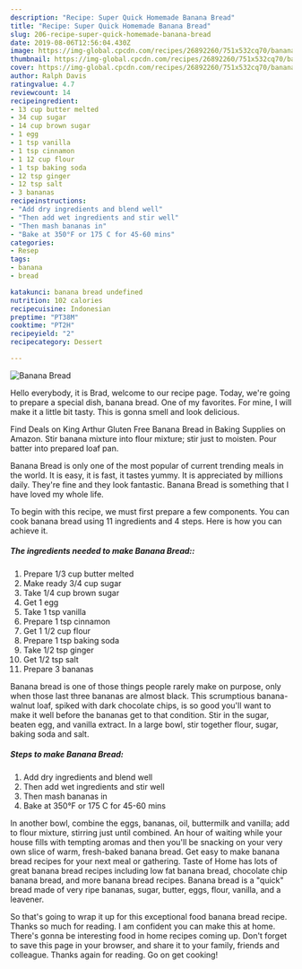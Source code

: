 ```yaml
---
description: "Recipe: Super Quick Homemade Banana Bread"
title: "Recipe: Super Quick Homemade Banana Bread"
slug: 206-recipe-super-quick-homemade-banana-bread
date: 2019-08-06T12:56:04.430Z
image: https://img-global.cpcdn.com/recipes/26892260/751x532cq70/banana-bread-recipe-main-photo.jpg
thumbnail: https://img-global.cpcdn.com/recipes/26892260/751x532cq70/banana-bread-recipe-main-photo.jpg
cover: https://img-global.cpcdn.com/recipes/26892260/751x532cq70/banana-bread-recipe-main-photo.jpg
author: Ralph Davis
ratingvalue: 4.7
reviewcount: 14
recipeingredient:
- 13 cup butter melted
- 34 cup sugar
- 14 cup brown sugar
- 1 egg
- 1 tsp vanilla
- 1 tsp cinnamon
- 1 12 cup flour
- 1 tsp baking soda
- 12 tsp ginger
- 12 tsp salt
- 3 bananas
recipeinstructions:
- "Add dry ingredients and blend well"
- "Then add wet ingredients and stir well"
- "Then mash bananas in"
- "Bake at 350°F or 175 C for 45-60 mins"
categories:
- Resep
tags:
- banana
- bread

katakunci: banana bread undefined
nutrition: 102 calories
recipecuisine: Indonesian
preptime: "PT38M"
cooktime: "PT2H"
recipeyield: "2"
recipecategory: Dessert

---
```



![Banana Bread](https://img-global.cpcdn.com/recipes/26892260/751x532cq70/banana-bread-recipe-main-photo.jpg)

Hello everybody, it is Brad, welcome to our recipe page. Today, we're going to prepare a special dish, banana bread. One of my favorites. For mine, I will make it a little bit tasty. This is gonna smell and look delicious.

Find Deals on King Arthur Gluten Free Banana Bread in Baking Supplies on Amazon. Stir banana mixture into flour mixture; stir just to moisten. Pour batter into prepared loaf pan.

Banana Bread is only one of the most popular of current trending meals in the world. It is easy, it is fast, it tastes yummy. It is appreciated by millions daily. They're fine and they look fantastic. Banana Bread is something that I have loved my whole life.


To begin with this recipe, we must first prepare a few components. You can cook banana bread using 11 ingredients and 4 steps. Here is how you can achieve it.

##### The ingredients needed to make Banana Bread::

1. Prepare 1/3 cup butter melted
1. Make ready 3/4 cup sugar
1. Take 1/4 cup brown sugar
1. Get 1 egg
1. Take 1 tsp vanilla
1. Prepare 1 tsp cinnamon
1. Get 1 1/2 cup flour
1. Prepare 1 tsp baking soda
1. Take 1/2 tsp ginger
1. Get 1/2 tsp salt
1. Prepare 3 bananas


Banana bread is one of those things people rarely make on purpose, only when those last three bananas are almost black. This scrumptious banana-walnut loaf, spiked with dark chocolate chips, is so good you&#39;ll want to make it well before the bananas get to that condition. Stir in the sugar, beaten egg, and vanilla extract. In a large bowl, stir together flour, sugar, baking soda and salt. 

##### Steps to make Banana Bread:

1. Add dry ingredients and blend well
1. Then add wet ingredients and stir well
1. Then mash bananas in
1. Bake at 350°F or 175 C for 45-60 mins


In another bowl, combine the eggs, bananas, oil, buttermilk and vanilla; add to flour mixture, stirring just until combined. An hour of waiting while your house fills with tempting aromas and then you&#39;ll be snacking on your very own slice of warm, fresh-baked banana bread. Get easy to make banana bread recipes for your next meal or gathering. Taste of Home has lots of great banana bread recipes including low fat banana bread, chocolate chip banana bread, and more banana bread recipes. Banana bread is a &#34;quick&#34; bread made of very ripe bananas, sugar, butter, eggs, flour, vanilla, and a leavener. 

So that's going to wrap it up for this exceptional food banana bread recipe. Thanks so much for reading. I am confident you can make this at home. There's gonna be interesting food in home recipes coming up. Don't forget to save this page in your browser, and share it to your family, friends and colleague. Thanks again for reading. Go on get cooking!
